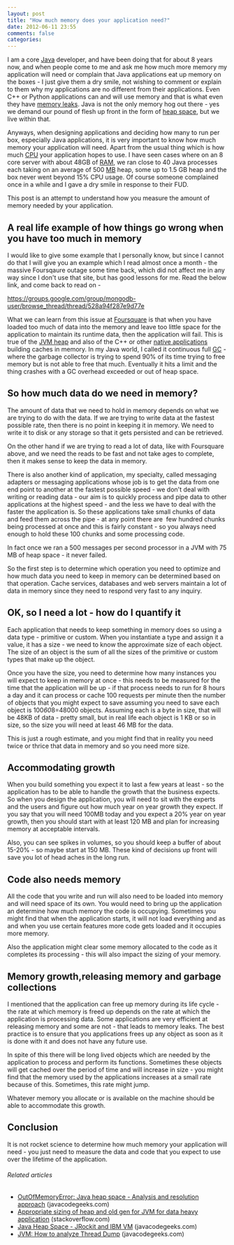 ```yaml
---
layout: post
title: "How much memory does your application need?"
date: 2012-06-11 23:55
comments: false
categories:
---
```




I am a core <a  title="java development tools" href="http://download.cnet.com/windows/java-software/" rel="downloadcom" target="_blank">Java</a> developer, and have been doing that for about 8 years now, and when people come to me and ask me how much more memory my application will need or complain that Java applications eat up memory on the boxes - I just give them a dry smile, not wishing to comment or explain to them why my applications are no different from their applications. Even C++ or Python applications can and will use memory and that is what even they have <a  title="Memory leak" href="http://en.wikipedia.org/wiki/Memory_leak" rel="wikipedia" target="_blank">memory leaks</a>. Java is not the only memory hog out there - yes we demand our pound of flesh up front in the form of <a  title="Dynamic memory allocation" href="http://en.wikipedia.org/wiki/Dynamic_memory_allocation" rel="wikipedia" target="_blank">heap space</a>, but we live within that.

Anyways, when designing applications and deciding how many to run per box, especially Java applications, it is very important to know how much memory your application will need. Apart from the usual thing which is how much <a  title="Central processing unit" href="http://en.wikipedia.org/wiki/Central_processing_unit" rel="wikipedia" target="_blank">CPU</a> your application hopes to use. I have seen cases where on an 8 core server with about 48GB of <a  title="Random-access memory" href="http://en.wikipedia.org/wiki/Random-access_memory" rel="wikipedia" target="_blank">RAM</a>, we ran close to 40 Java processes each taking on an average of 500 <a  title="Megabyte" href="http://en.wikipedia.org/wiki/Megabyte" rel="wikipedia" target="_blank">MB</a> heap, some up to 1.5 GB heap and the box never went beyond 15% CPU usage. Of course someone complained once in a while and I gave a dry smile in response to their FUD.

This post is an attempt to understand how you measure the amount of memory needed by your application.


<h2>A real life example of how things go wrong when you have too much in memory</h2>
I would like to give some example that I personally know, but since I cannot do that I will give you an example which I read almost once a month - the massive Foursqaure outage some time back, which did not affect me in any way since I don't use that site, but has good lessons for me. Read the below link, and come back to read on -

<a href="https://groups.google.com/group/mongodb-user/browse_thread/thread/528a94f287e9d77e">https://groups.google.com/group/mongodb-user/browse_thread/thread/528a94f287e9d77e</a>

What we can learn from this issue at <a  title="Foursquare" href="http://www.foursquare.com/" rel="homepage" target="_blank">Foursquare</a> is that when you have loaded too much of data into the memory and leave too little space for the application to maintain its runtime data, then the application will fail. This is true of the <a  title="Java Virtual Machine" href="http://en.wikipedia.org/wiki/Java_Virtual_Machine" rel="wikipedia" target="_blank">JVM heap</a> and also of the C++ or other <a  title="Machine code" href="http://en.wikipedia.org/wiki/Machine_code" rel="wikipedia" target="_blank">native applications</a> building caches in memory. In my Java world, I called it continuous full <a  title="Garbage collection (computer science)" href="http://en.wikipedia.org/wiki/Garbage_collection_%28computer_science%29" rel="wikipedia" target="_blank">GC</a> - where the garbage collector is trying to spend 90% of its time trying to free memory but is not able to free that much. Eventually it hits a limit and the thing crashes with a GC overhead exceeded or out of heap space.
<h2>So how much data do we need in memory?</h2>
The amount of data that we need to hold in memory depends on what we are trying to do with the data. If we are trying to write data at the fastest possible rate, then there is no point in keeping it in memory. We need to write it to disk or any storage so that it gets persisted and can be retrieved.

On the other hand if we are trying to read a lot of data, like with Foursquare above, and we need the reads to be fast and not take ages to complete, then it makes sense to keep the data in memory.

There is also another kind of application, my specialty, called messaging adapters or messaging applications whose job is to get the data from one end point to another at the fastest possible speed - we don't deal with writing or reading data - our aim is to quickly process and pipe data to other applications at the highest speed - and the less we have to deal with the faster the application is. So these applications take small chunks of data and feed them across the pipe - at any point there are  few hundred chunks being processed at once and this is fairly constant - so you always need enough to hold these 100 chunks and some processing code.

In fact once we ran a 500 messages per second processor in a JVM with 75 MB of heap space - it never failed.

So the first step is to determine which operation you need to optimize and how much data you need to keep in memory can be determined based on that operation. Cache services, databases and web servers maintain a lot of data in memory since they need to respond very fast to any inquiry.
<h2>OK, so I need a lot - how do I quantify it</h2>
Each application that needs to keep something in memory does so using a data type - primitive or custom. When you instantiate a type and assign it a value, it has a size - we need to know the approximate size of each object. The size of an object is the sum of all the sizes of the primitive or custom types that make up the object.

Once you have the size, you need to determine how many instances you will expect to keep in memory at once - this needs to be measured for the time that the application will be up - if that process needs to run for 8 hours a day and it can process or cache 100 requests per minute then the number of objects that you might expect to save assuming you need to save each object is 100*60*8=48000 objects. Assuming each is a byte in size, that will be 48KB of data - pretty small, but in real life each object is 1 KB or so in size, so the size you will need at least 46 MB for the data.

This is just a rough estimate, and you might find that in reality you need twice or thrice that data in memory and so you need more size.
<h2>Accommodating growth</h2>
When you build something you expect it to last a few years at least - so the application has to be able to handle the growth that the business expects. So when you design the application, you will need to sit with the experts and the users and figure out how much year on year growth they expect. If you say that you will need 100MB today and you expect a 20% year on year growth, then you should start with at least 120 MB and plan for increasing memory at acceptable intervals.

Also, you can see spikes in volumes, so you should keep a buffer of about 15-20% - so maybe start at 150 MB. These kind of decisions up front will save you lot of head aches in the long run.
<h2>Code also needs memory</h2>
All the code that you write and run will also need to be loaded into memory and will need space of its own. You would need to bring up the application an determine how much memory the code is occupying. Sometimes you might find that when the application starts, it will not load everything and as and when you use certain features more code gets loaded and it occupies more memory.

Also the application might clear some memory allocated to the code as it completes its processing - this will also impact the sizing of your memory.
<h2>Memory growth,releasing memory and garbage collections</h2>
I mentioned that the application can free up memory during its life cycle - the rate at which memory is freed up depends on the rate at which the application is processing data. Some applications are very efficient at releasing memory and some are not - that leads to memory leaks. The best practice is to ensure that you applications frees up any object as soon as it is done with it and does not have any future use.

In spite of this there will be long lived objects which are needed by the application to process and perform its functions. Sometimes these objects will get cached over the period of time and will increase in size - you might find that the memory used by the applications increases at a small rate because of this. Sometimes, this rate might jump.

Whatever memory you allocate or is available on the machine should be able to accommodate this growth.
<h2>Conclusion</h2>
It is not rocket science to determine how much memory your application will need - you just need to measure the data and code that you expect to use over the lifetime of the application.
<h6 class="zemanta-related-title" style="font-size:1em;">Related articles</h6>
<ul class="zemanta-article-ul">
	<li class="zemanta-article-ul-li"><a href="http://www.javacodegeeks.com/2012/05/outofmemoryerror-java-heap-space.html" target="_blank">OutOfMemoryError: Java heap space - Analysis and resolution approach</a> (javacodegeeks.com)</li>
	<li class="zemanta-article-ul-li"><a href="http://stackoverflow.com/questions/10925169/appropriate-sizing-of-heap-and-old-gen-for-jvm-for-data-heavy-application" target="_blank">Appropriate sizing of heap and old gen for JVM for data heavy application</a> (stackoverflow.com)</li>
	<li class="zemanta-article-ul-li"><a href="http://www.javacodegeeks.com/2012/04/java-heap-space-jrockit-and-ibm-vm.html" target="_blank">Java Heap Space - JRockit and IBM VM</a> (javacodegeeks.com)</li>
	<li class="zemanta-article-ul-li"><a href="http://www.javacodegeeks.com/2012/03/jvm-how-to-analyze-thread-dump.html" target="_blank">JVM: How to analyze Thread Dump</a> (javacodegeeks.com)</li>
</ul>